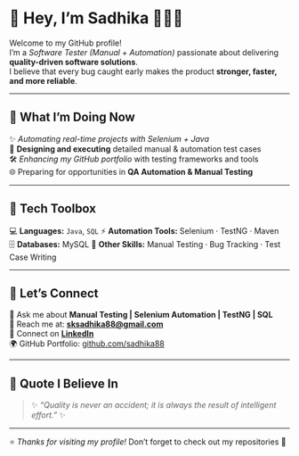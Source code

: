 # 🌸 Hey, I’m **Sadhika** 👩‍💻✨  

Welcome to my GitHub profile!  
I’m a *Software Tester (Manual + Automation)* passionate about delivering **quality-driven software solutions**.  
I believe that every bug caught early makes the product **stronger, faster, and more reliable**.  

---

## 🚀 **What I’m Doing Now**  
✨ *Automating real-time projects with Selenium + Java*  
📝 **Designing and executing** detailed manual & automation test cases  
🛠️ *Enhancing my GitHub portfolio* with testing frameworks and tools  
🌐 Preparing for opportunities in **QA Automation & Manual Testing**  

---

## 🔧 **Tech Toolbox**  
💻 **Languages:** `Java`, `SQL` 
⚡ **Automation Tools:** Selenium · TestNG · Maven  
🗄️ **Databases:** MySQL 
📂 **Other Skills:** Manual Testing · Bug Tracking · Test Case Writing  

---

## 🌟 **Let’s Connect**  
💬 Ask me about **Manual Testing | Selenium Automation | TestNG  | SQL**  
📧 Reach me at: **[sksadhika88@gmail.com](mailto:sksadhika88@gmail.com)**  
🔗 Connect on **[LinkedIn](https://www.linkedin.com/in/sadhika-muzeeb-491073355/)**  
🌍 GitHub Portfolio: [github.com/sadhika88](https://github.com/sadhika88)  

---

## 💎 **Quote I Believe In**  
> ✨ *“Quality is never an accident; it is always the result of intelligent effort.”* ✨  

---

⭐ *Thanks for visiting my profile!* Don’t forget to check out my repositories 🚀  
